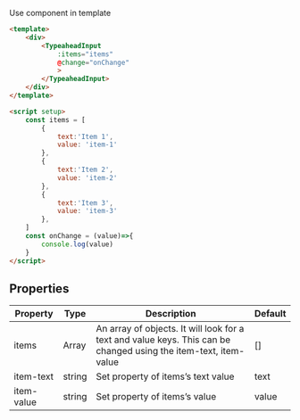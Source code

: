 Use component in template
```html
<template>
    <div>
        <TypeaheadInput
            :items="items"
            @change="onChange"
            >
        </TypeaheadInput>    
    </div>
</template>

```
```html
<script setup>
    const items = [
        {
            text:'Item 1',
            value: 'item-1'
        },
        {
            text:'Item 2',
            value: 'item-2'
        },
        {
            text:'Item 3',
            value: 'item-3'
        },
    ]
    const onChange = (value)=>{
        console.log(value)
    }
</script>

```

## Properties


| Property  | Type | Description | Default |
|---|---|---|---|
| items | Array | An array of objects. It will look for a text and value keys. This can be changed using the item-text, item-value | [] |
| item-text | string | Set property of items’s text value | text |
| item-value | string | Set property of items’s value | value |